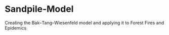 # Sandpile-Model
Creating the Bak–Tang–Wiesenfeld model and applying it to Forest Fires and Epidemics
